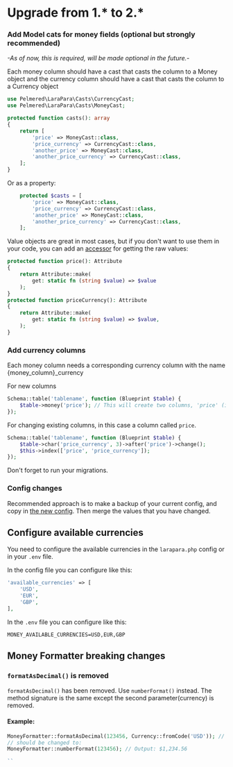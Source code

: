 
# Upgrade from 1.* to 2.*

### Add Model cats for money fields (optional but strongly recommended)

_-As of now, this is required, will be made optional in the future.-_

Each money column should have a cast that casts the column to a Money object and the currency column should have a cast that casts the column to a Currency object

```php
use Pelmered\LaraPara\Casts\CurrencyCast;
use Pelmered\LaraPara\Casts\MoneyCast;

protected function casts(): array
{
    return [
        'price' => MoneyCast::class,
        'price_currency' => CurrencyCast::class,
        'another_price' => MoneyCast::class,
        'another_price_currency' => CurrencyCast::class,
    ];
}
```
Or as a property:
```php
    protected $casts = [
        'price' => MoneyCast::class,
        'price_currency' => CurrencyCast::class,
        'another_price' => MoneyCast::class,
        'another_price_currency' => CurrencyCast::class,
    ];
```

Value objects are great in most cases, but if you don't want to use them in your code, you can add an [accessor](https://laravel.com/docs/12.x/eloquent-mutators#accessors-and-mutators) for getting the raw values:
```php
protected function price(): Attribute
{
    return Attribute::make(
        get: static fn (string $value) => $value
    );
}
protected function priceCurrency(): Attribute
{
    return Attribute::make(
        get: static fn (string $value) => $value,
    );
}
````

### Add currency columns

Each money column needs a corresponding currency column with the name {money_column}_currency

For new columns
```php
Schema::table('tablename', function (Blueprint $table) {
    $table->money('price'); // This will create two columns, 'price' (integer) and 'price_currency' (char(3))
});
```
For changing existing columns, in this case a column called `price`.
```php
Schema::table('tablename', function (Blueprint $table) {
    $table->char('price_currency', 3)->after('price')->change();
    $this->index(['price', 'price_currency']);
});
```
Don't forget to run your migrations. 

### Config changes

Recommended approach is to make a backup of your current config, and copy in [the new config](config/larapara.php). Then merge the values that you have changed.

## Configure available currencies

You need to configure the available currencies in the `larapara.php` config or in your `.env` file.

In the config file you can configure like this:

```php
'available_currencies' => [
    'USD',
    'EUR',
    'GBP',
],
```

In the `.env` file you can configure like this:

```env
MONEY_AVAILABLE_CURRENCIES=USD,EUR,GBP
```

## Money Formatter breaking changes

### `formatAsDecimal()` is removed

`formatAsDecimal()` has been removed. Use `numberFormat()` instead. The method signature is the same except the second parameter(currency) is removed. 

#### Example:
```php
MoneyFormatter::formatAsDecimal(123456, Currency::fromCode('USD')); // Output: $1,234.56
// should be changed to:
MoneyFormatter::numberFormat(123456); // Output: $1,234.56

``
